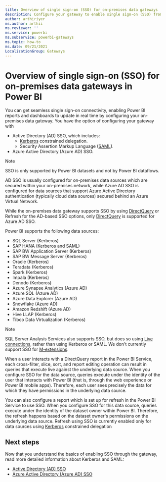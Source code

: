 ```yaml
---
title: Overview of single sign-on (SSO) for on-premises data gateways
description: Configure your gateway to enable single sign-on (SSO) from Power BI to on-premises data sources.
author: arthiriyer
ms.author: arthii
ms.reviewer: ''
ms.service: powerbi
ms.subservice: powerbi-gateways
ms.topic: how-to
ms.date: 09/21/2021
LocalizationGroup: Gateways
---
```


# Overview of single sign-on (SSO) for on-premises data gateways in Power BI

You can get seamless single sign-on connectivity, enabling Power BI reports and dashboards to update in real time by configuring your on-premises data gateway. You have the option of configuring your gateway with

* Active Directory (AD) SSO, which includes:
    * [Kerberos](service-gateway-sso-kerberos.md) constrained delegation.
    * Security Assertion Markup Language ([SAML](service-gateway-sso-saml.md)).
* Azure Active Directory (Azure AD) SSO.

> [!NOTE]
> SSO is only supported by Power BI datasets and not by Power BI dataflows.

AD SSO is usually configured for on-premises data sources which are secured within your on-premises network, while Azure AD SSO is configured for data sources that support Azure Active Directory authentication (typically cloud data sources) secured behind an Azure Virtual Network.

While the on-premises data gateway supports SSO by using [DirectQuery](desktop-directquery-about.md) or Refresh for the AD-based SSO options, only [DirectQuery](desktop-directquery-about.md) is supported for Azure AD SSO. 

Power BI supports the following data sources:

* SQL Server (Kerberos)
* SAP HANA (Kerberos and SAML)
* SAP BW Application Server (Kerberos)
* SAP BW Message Server (Kerberos) 
* Oracle (Kerberos) 
* Teradata (Kerberos)
* Spark (Kerberos)
* Impala (Kerberos)
* Denodo (Kerberos)
* Azure Synapse Analytics (Azure AD)
* Azure SQL (Azure AD) 
* Azure Data Explorer (Azure AD)
* Snowflake (Azure AD) 
* Amazon Redshift (Azure AD)
* Hive LLAP (Kerberos)
* Tibco Data Virtualization (Kerberos)


> [!NOTE]
> SQL Server Analysis Services also supports SSO, but does so using [Live connections](service-gateway-enterprise-manage-ssas.md#authentication-to-a-live-analysis-services-data-source), rather than using Kerberos or SAML. We don't currently support SSO for [M-extensions](/power-query/samples/trippin/9-testconnection/readme).

When a user interacts with a DirectQuery report in the Power BI Service, each cross-filter, slice, sort, and report editing operation can result in queries that execute live against the underlying data source. When you configure SSO for the data source, queries execute under the identity of the user that interacts with Power BI (that is, through the web experience or Power BI mobile apps). Therefore, each user sees precisely the data for which they have permissions in the underlying data source. 

You can also configure a report which is set up for refresh in the Power BI Service to use SSO. When you configure SSO for this data source, queries execute under the identity of the dataset owner within Power BI. Therefore, the refresh happens based on the dataset owner's permissions on the underlying data source. Refresh using SSO is currently enabled only for data sources using [Kerberos](service-gateway-sso-kerberos.md) constrained delegation 

## Next steps

Now that you understand the basics of enabling SSO through the gateway, read more detailed information about Kerberos and SAML:

* [Active Directory (AD) SSO](service-gateway-active-directory-sso.md)
* [Azure Active Directory (Azure AD) SSO](service-gateway-azure-active-directory-sso.md)
